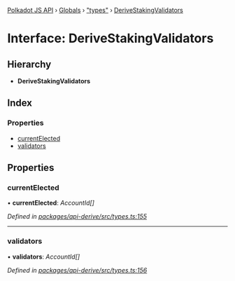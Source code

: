 [Polkadot JS API](../README.md) › [Globals](../globals.md) › ["types"](../modules/_types_.md) › [DeriveStakingValidators](_types_.derivestakingvalidators.md)

# Interface: DeriveStakingValidators

## Hierarchy

* **DeriveStakingValidators**

## Index

### Properties

* [currentElected](_types_.derivestakingvalidators.md#currentelected)
* [validators](_types_.derivestakingvalidators.md#validators)

## Properties

###  currentElected

• **currentElected**: *AccountId[]*

*Defined in [packages/api-derive/src/types.ts:155](https://github.com/polkadot-js/api/blob/82828d8e09/packages/api-derive/src/types.ts#L155)*

___

###  validators

• **validators**: *AccountId[]*

*Defined in [packages/api-derive/src/types.ts:156](https://github.com/polkadot-js/api/blob/82828d8e09/packages/api-derive/src/types.ts#L156)*
